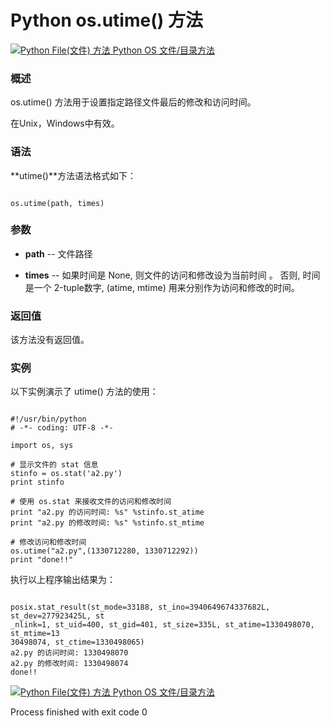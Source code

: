Python os.utime() 方法
====================

 [![Python File(文件) 方法](../images/up.gif)
 Python OS 文件/目录方法](os-file-methods.html)


  ### 概述

 os.utime() 方法用于设置指定路径文件最后的修改和访问时间。

 在Unix，Windows中有效。

 ### 语法

 **utime()**方法语法格式如下：

 
```

os.utime(path, times)

```

 ### 参数

  * **path** -- 文件路径


 * **times** -- 如果时间是 None, 则文件的访问和修改设为当前时间 。 否则, 时间是一个 2-tuple数字, (atime, mtime) 用来分别作为访问和修改的时间。


  ### 返回值

 该方法没有返回值。

 ### 实例

 以下实例演示了 utime() 方法的使用：

 
```

#!/usr/bin/python
# -*- coding: UTF-8 -*-

import os, sys

# 显示文件的 stat 信息
stinfo = os.stat('a2.py')
print stinfo

# 使用 os.stat 来接收文件的访问和修改时间
print "a2.py 的访问时间: %s" %stinfo.st_atime
print "a2.py 的修改时间: %s" %stinfo.st_mtime

# 修改访问和修改时间
os.utime("a2.py",(1330712280, 1330712292))
print "done!!"

```

 执行以上程序输出结果为： 

 
```

posix.stat_result(st_mode=33188, st_ino=3940649674337682L, st_dev=277923425L, st
_nlink=1, st_uid=400, st_gid=401, st_size=335L, st_atime=1330498070, st_mtime=13
30498074, st_ctime=1330498065)
a2.py 的访问时间: 1330498070
a2.py 的修改时间: 1330498074
done!!

```

 [![Python File(文件) 方法](../images/up.gif)
 Python OS 文件/目录方法](os-file-methods.html)

Process finished with exit code 0
